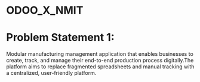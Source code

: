 # ODOO_X_NMIT
# Problem Statement 1:
Modular manufacturing management application that enables businesses to create, track, and manage their end-to-end production process digitally.The platform aims to replace fragmented spreadsheets and manual tracking with a centralized, user-friendly platform.
